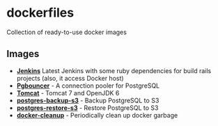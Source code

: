 dockerfiles
===========

Collection of ready-to-use docker images

## Images

* **[Jenkins](https://github.com/raphapr/dockerfiles/tree/master/jenkins)** Latest Jenkins with some ruby dependencies for build rails projects (also, it access Docker host)
* **[Pgbouncer](https://github.com/raphapr/dockerfiles/tree/master/pgbouncer)** - A connection pooler for PostgreSQL
* **[Tomcat](https://github.com/raphapr/dockerfiles/tree/master/tomcat)** - Tomcat 7 and OpenJDK 6
* **[postgres-backup-s3](https://github.com/raphapr/dockerfiles/tree/master/postgres-backup-s3)** - Backup PostgreSQL to S3
* **[postgres-restore-s3](https://github.com/raphapr/dockerfiles/tree/master/postgres-restore-s3)** - Restore PostgreSQL to S3
* **[docker-cleanup](https://github.com/raphapr/dockerfiles/tree/master/docker-cleanup)** - Periodically clean up docker garbage
